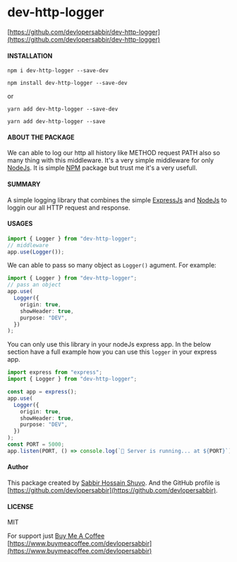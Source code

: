 # dev-http-logger

[https://github.com/devlopersabbir/dev-http-logger](https://github.com/devlopersabbir/dev-http-logger)

#### INSTALLATION

```console
npm i dev-http-logger --save-dev
```
```console
npm install dev-http-logger --save-dev
```
or
```console
yarn add dev-http-logger --save-dev
```
```console
yarn add dev-http-logger --save
```

#### ABOUT THE PACKAGE

We can able to log our http all history like METHOD request PATH also so many thing with this middleware. It's a very simple middleware for only [NodeJs](https://nodejs.org/en). It is simple [NPM](https://www.npmjs.com/) package but trust me it's a very usefull.

#### SUMMARY

A simple logging library that combines the simple [ExpressJs](https://expressjs.com/) and [NodeJs](https//nodejs.org/en) to loggin our all HTTP request and response.

#### USAGES

```ts
import { Logger } from "dev-http-logger";
// middleware
app.use(Logger());
```

We can able to pass so many object as `Logger()` agument.
For example:

```ts
import { Logger } from "dev-http-logger";
// pass an object
app.use(
  Logger({
    origin: true,
    showHeader: true,
    purpose: "DEV",
  })
);
```

You can only use this library in your nodeJs express app.
In the below section have a full example how you can use this `logger` in your express app.

```ts
import express from "express";
import { Logger } from "dev-http-logger";

const app = express();
app.use(
  Logger({
    origin: true,
    showHeader: true,
    purpose: "DEV",
  })
);
const PORT = 5000;
app.listen(PORT, () => console.log(`🚀 Server is running... at ${PORT}`));
```

#### Author

This package created by [Sabbir Hossain Shuvo](https://www.showwcase.com/devlopersabbir). And the GitHub profile is [https://github.com/devlopersabbir](https://github.com/devlopersabbir).

#### LICENSE

MIT

For support just [Buy Me A Coffee](https://www.buymeacoffee.com/devlopersabbir)
[https://www.buymeacoffee.com/devlopersabbir](https://www.buymeacoffee.com/devlopersabbir)
